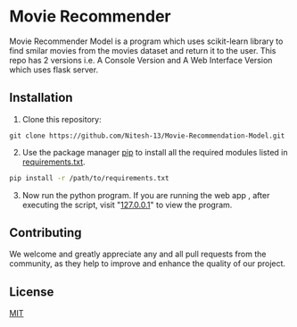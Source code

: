 # Movie Recommender

Movie Recommender Model is a program which uses scikit-learn library to find smilar movies from the movies dataset and return it to the user.
This repo has 2 versions i.e. A Console Version and A Web Interface Version which uses flask server.

## Installation

1. Clone this repository:

```shell
git clone https://github.com/Nitesh-13/Movie-Recommendation-Model.git
```

2. Use the package manager [pip](https://pip.pypa.io/en/stable/) to install all the required modules listed in [requirements.txt](https://github.com/Nitesh-13/Movie-Recommendation-Model/blob/main/requirements.txt).

```bash
pip install -r /path/to/requirements.txt
```

3. Now run the python program. If you are running the web app , after executing the script, visit "[127.0.0.1](http://127.0.0.1:5000/)" to view the program.

## Contributing

We welcome and greatly appreciate any and all pull requests from the community, as they help to improve and enhance the quality of our project.

## License

[MIT](https://choosealicense.com/licenses/mit/)
